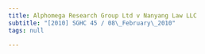 ```yaml
---
title: Alphomega Research Group Ltd v Nanyang Law LLC
subtitle: "[2010] SGHC 45 / 08\_February\_2010"
tags: null

---
```


